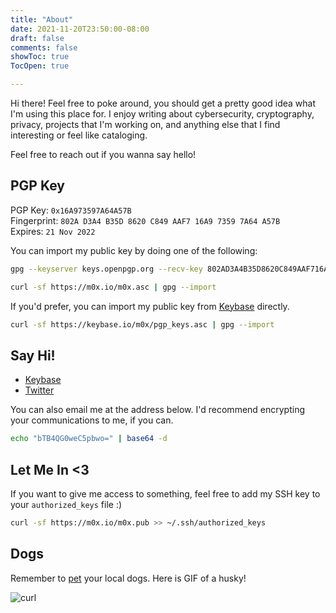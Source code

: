 ```yaml
---
title: "About"
date: 2021-11-20T23:50:00-08:00
draft: false
comments: false
showToc: true
TocOpen: true

---
```


Hi there! Feel free to poke around, you should get a pretty good idea what I'm using this place for. I enjoy writing about cybersecurity, cryptography, privacy, projects that I'm working on, and anything else that I find interesting or feel like cataloging. 

Feel free to reach out if you wanna say hello!

## PGP Key

PGP Key: `0x16A973597A64A57B`\
Fingerprint: `802A D3A4 B35D 8620 C849 AAF7 16A9 7359 7A64 A57B`\
Expires: `21 Nov 2022`

You can import my public key by doing one of the following:
```bash
gpg --keyserver keys.openpgp.org --recv-key 802AD3A4B35D8620C849AAF716A973597A64A57B
```

```bash
curl -sf https://m0x.io/m0x.asc | gpg --import
```

If you'd prefer, you can import my public key from [Keybase](https://keybase.io/m0x) directly.

```bash
curl -sf https://keybase.io/m0x/pgp_keys.asc | gpg --import
```


## Say Hi!
* [Keybase](https://keybase.io/m0x)
* [Twitter](https://twitter.com/m0xsec)

You can also email me at the address below. I'd recommend encrypting your communications to me, if you can.

```bash
echo "bTB4QG0weC5pbwo=" | base64 -d
```

## Let Me In <3
If you want to give me access to something, feel free to add my SSH key to your `authorized_keys` file :)
```bash
curl -sf https://m0x.io/m0x.pub >> ~/.ssh/authorized_keys
```

## Dogs
Remember to [pet](https://plzpet.dog/) your local dogs. Here is GIF of a husky!

![curl](/images/husky.gif#center)
